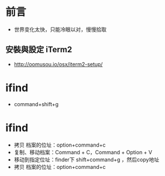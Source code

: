 
# 前言 #

- 世界变化太快，只能冷眼以对，慢慢拾取

## 安裝與設定 iTerm2

- http://oomusou.io/osx/iterm2-setup/

# ifind
- command+shift+g

# ifind
- 拷贝 档案的位址：option+command+c
- 复制、移动档案：Command + C，Command + Option + V
- 移动到指定位址：finder下 shift+command+g ，然后copy地址
- 拷贝 档案的位址：option+command+c

